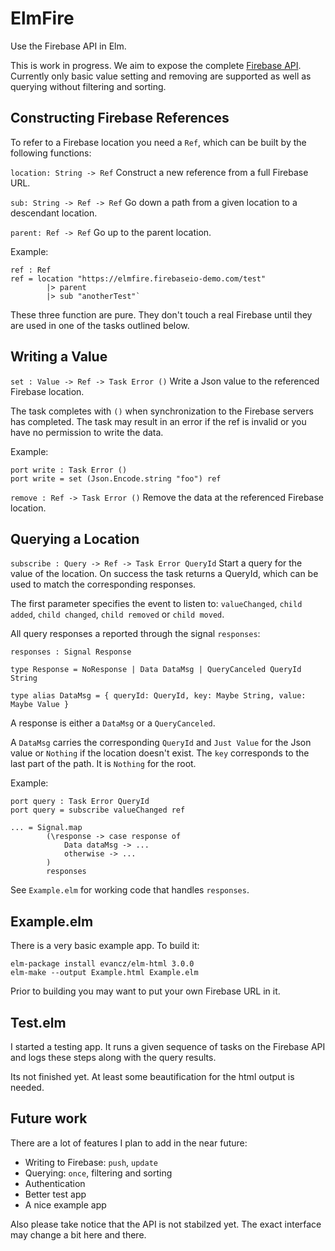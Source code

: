 # ElmFire

Use the Firebase API in Elm.

This is work in progress. We aim to expose the complete [Firebase API](https://www.firebase.com/docs/web/). Currently only basic value setting and removing are supported as well as querying without filtering and sorting.

## Constructing Firebase References

To refer to a Firebase location you need a `Ref`, which can be built by the following functions:

`location: String -> Ref` Construct a new reference from a full Firebase URL.

`sub: String -> Ref -> Ref` Go down a path from a given location to a descendant location.

`parent: Ref -> Ref` Go up to the parent location.

Example:

    ref : Ref
    ref = location "https://elmfire.firebaseio-demo.com/test"
            |> parent
            |> sub "anotherTest"`

These three function are pure. They don't touch a real Firebase until they are used in one of the tasks outlined below.

## Writing a Value

`set : Value -> Ref -> Task Error ()` Write a Json value to the referenced Firebase location.

The task completes with `()` when synchronization to the Firebase servers has completed. The task may result in an error if the ref is invalid or you have no permission to write the data.

Example:

    port write : Task Error ()
    port write = set (Json.Encode.string "foo") ref
    
`remove : Ref -> Task Error ()` Remove the data at the referenced Firebase location.

## Querying a Location

`subscribe : Query -> Ref -> Task Error QueryId` Start a query for the value of the location. On success the task returns a QueryId, which can be used to match the corresponding responses.

The first parameter specifies the event to listen to: `valueChanged`, `child added`, `child changed`, `child removed` or `child moved`.

All query responses a reported through the signal `responses`:

`responses : Signal Response`

`type Response = NoResponse | Data DataMsg | QueryCanceled QueryId String`

`type alias DataMsg = { queryId: QueryId, key: Maybe String, value: Maybe Value }`

A response is either a `DataMsg` or a `QueryCanceled`.

A `DataMsg` carries the corresponding `QueryId` and `Just Value` for the Json value or `Nothing` if the location doesn't exist. The `key` corresponds to the last part of the path. It is `Nothing` for the root.

Example:

    port query : Task Error QueryId
    port query = subscribe valueChanged ref
    
    ... = Signal.map
            (\response -> case response of
                Data dataMsg -> ...
                otherwise -> ...
            )
            responses
    
See `Example.elm` for working code that handles `responses`.

## Example.elm

There is a very basic example app. To build it:

    elm-package install evancz/elm-html 3.0.0
    elm-make --output Example.html Example.elm

Prior to building you may want to put your own Firebase URL in it.

## Test.elm

I started a testing app. It runs a given sequence of tasks on the Firebase API and logs these steps along with the query results.

Its not finished yet. At least some beautification for the html output is needed.

## Future work

There are a lot of features I plan to add in the near future:

* Writing to Firebase: `push`, `update`
* Querying: `once`, filtering and sorting
* Authentication
* Better test app
* A nice example app

Also please take notice that the API is not stabilzed yet. The exact interface may change a bit here and there.
